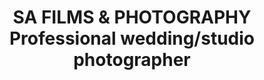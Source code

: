 ---
title: "SA FILMS & PHOTOGRAPHY Professional wedding/studio photographer"
url: /karachi/sa-films-und-photography-professional-wedding-studio-photographer/
shop: Foto
---